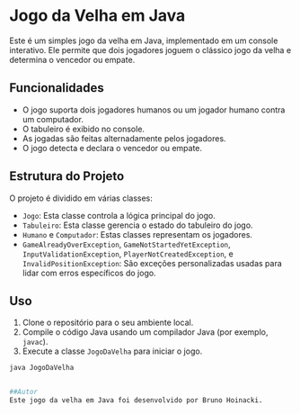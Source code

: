 # Jogo da Velha em Java

Este é um simples jogo da velha em Java, implementado em um console interativo. Ele permite que dois jogadores joguem o clássico jogo da velha e determina o vencedor ou empate.

## Funcionalidades

- O jogo suporta dois jogadores humanos ou um jogador humano contra um computador.
- O tabuleiro é exibido no console.
- As jogadas são feitas alternadamente pelos jogadores.
- O jogo detecta e declara o vencedor ou empate.

## Estrutura do Projeto

O projeto é dividido em várias classes:

- `Jogo`: Esta classe controla a lógica principal do jogo.
- `Tabuleiro`: Esta classe gerencia o estado do tabuleiro do jogo.
- `Humano` e `Computador`: Estas classes representam os jogadores.
- `GameAlreadyOverException`, `GameNotStartedYetException`, `InputValidationException`, `PlayerNotCreatedException`, e `InvalidPositionException`: São exceções personalizadas usadas para lidar com erros específicos do jogo.

## Uso

1. Clone o repositório para o seu ambiente local.
2. Compile o código Java usando um compilador Java (por exemplo, `javac`).
3. Execute a classe `JogoDaVelha` para iniciar o jogo.

```bash
java JogoDaVelha


##Autor
Este jogo da velha em Java foi desenvolvido por Bruno Hoinacki.
